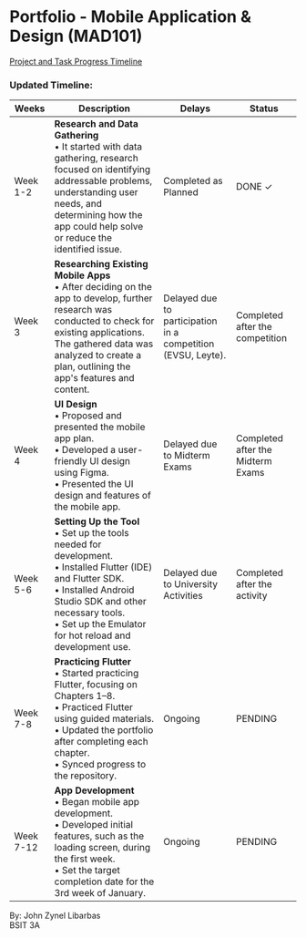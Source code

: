 # Portfolio - Mobile Application &amp; Design (MAD101)
[Project and Task Progress Timeline](https://github.com/John262004/Libarbas_Portfolio_MAD101/raw/main/Project%20and%20Task%20Progress%20Timeline.pdf)

### Updated Timeline:

| Weeks    | Description                                                                                                                                           | Delays                                         | Status              |
|----------|-------------------------------------------------------------------------------------------------------------------------------------------------------|------------------------------------------------|---------------------|
| Week 1-2 | **Research and Data Gathering**<br>• It started with data gathering, research focused on identifying addressable problems, understanding user needs, and determining how the app could help solve or reduce the identified issue. | Completed as Planned                          | DONE ✓              |
| Week 3   | **Researching Existing Mobile Apps**<br>• After deciding on the app to develop, further research was conducted to check for existing applications. The gathered data was analyzed to create a plan, outlining the app's features and content. | Delayed due to participation in a competition (EVSU, Leyte). | Completed after the competition | DONE ✓              |
| Week 4   | **UI Design**<br>• Proposed and presented the mobile app plan.<br>• Developed a user-friendly UI design using Figma.<br>• Presented the UI design and features of the mobile app. | Delayed due to Midterm Exams                  | Completed after the Midterm Exams | DONE ✓              |
| Week 5-6 | **Setting Up the Tool**<br>• Set up the tools needed for development.<br>• Installed Flutter (IDE) and Flutter SDK.<br>• Installed Android Studio SDK and other necessary tools.<br>• Set up the Emulator for hot reload and development use. | Delayed due to University Activities           | Completed after the activity | DONE ✓              |
| Week 7-8 | **Practicing Flutter**<br>• Started practicing Flutter, focusing on Chapters 1–8.<br>• Practiced Flutter using guided materials.<br>• Updated the portfolio after completing each chapter.<br>• Synced progress to the repository. | Ongoing                                        | PENDING              |
| Week 7-12| **App Development**<br>• Began mobile app development.<br>• Developed initial features, such as the loading screen, during the first week.<br>• Set the target completion date for the 3rd week of January. | Ongoing                                        | PENDING              |

By: John Zynel Libarbas  
BSIT 3A
